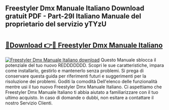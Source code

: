 ## Freestyler Dmx Manuale Italiano Download gratuit PDF - Part-29l Italiano Manuale del proprietario del servizio yTYzU

# <h2><a href="http://dfe7gj.blite.top/?on=Freestyler+Dmx+Manuale+Italiano">🔗Download 👉🔴 Freestyler Dmx Manuale Italiano</a></h2>

[![Freestyler Dmx Manuale Italiano download](https://i.imgur.com/lujVjoI.png)](http://dfe7gj.blite.top/?on=Freestyler+Dmx+Manuale+Italiano)
Questo Manuale sblocca il potenziale del tuo nuovo REDDDDDDD. Scopri le sue caratteristiche, impara come installarlo, gestirlo e mantenerlo senza problemi. Si prega di conservare questa guida per riferimenti futuri e suggerimenti per la risoluzione dei problemi. Goditi la comodità Dell'elenco delle funzionalità mentre usi il tuo nuovo Freestyler Dmx Manuale Italiano. Ci aspettiamo che Freestyler Dmx Manuale Italiano ti abbia aiutato a familiarizzare con il tuo ultimo acquisto. In caso di domande o dubbi, non esitare a contattare il nostro Servizio Clienti.

